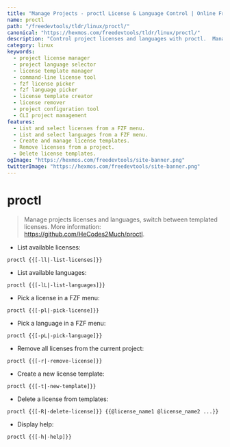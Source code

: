 ```yaml
---
title: "Manage Projects - proctl License & Language Control | Online Free DevTools by Hexmos"
name: proctl
path: "/freedevtools/tldr/linux/proctl/"
canonical: "https://hexmos.com/freedevtools/tldr/linux/proctl/"
description: "Control project licenses and languages with proctl.  Manage templates, pick from menus, and streamline your workflow. Free online tool, no registration required."
category: linux
keywords:
  - project license manager
  - project language selector
  - license template manager
  - command-line license tool
  - fzf license picker
  - fzf language picker
  - license template creator
  - license remover
  - project configuration tool
  - CLI project management
features:
  - List and select licenses from a FZF menu.
  - List and select languages from a FZF menu.
  - Create and manage license templates.
  - Remove licenses from a project.
  - Delete license templates.
ogImage: "https://hexmos.com/freedevtools/site-banner.png"
twitterImage: "https://hexmos.com/freedevtools/site-banner.png"
---
```


# proctl

> Manage projects licenses and languages, switch between templated licenses.
> More information: <https://github.com/HeCodes2Much/proctl>.

- List available licenses:

`proctl {{[-ll|-list-licenses]}}`

- List available languages:

`proctl {{[-lL|-list-languages]}}`

- Pick a license in a FZF menu:

`proctl {{[-pl|-pick-license]}}`

- Pick a language in a FZF menu:

`proctl {{[-pL|-pick-language]}}`

- Remove all licenses from the current project:

`proctl {{[-r|-remove-license]}}`

- Create a new license template:

`proctl {{[-t|-new-template]}}`

- Delete a license from templates:

`proctl {{[-R|-delete-license]}} {{@license_name1 @license_name2 ...}}`

- Display help:

`proctl {{[-h|-help]}}`
